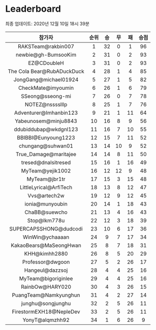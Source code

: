 # Leaderboard
최종 업데이트: 2020년 12월 10일 18시 39분




| 참가자 | 순위 | 승 | 무 | 패 | 승점 |
|:---:|:---:|:---:|:---:|:---:|:---:|
| RAKSTeam@rakbin007 | 1 | 32 | 0 | 1 | 96 |
| newbie@gh-BumsooKim | 2 | 31 | 0 | 2 | 93 |
| EZ@CDoubleH | 3 | 31 | 0 | 2 | 93 |
| The Cola Bear@RubADuckDuck | 4 | 28 | 1 | 4 | 85 |
| JongGang@michael01924 | 5 | 27 | 1 | 5 | 82 |
| CheckMate@imyoumin | 6 | 26 | 1 | 6 | 79 |
| SSeong@sseong-mi | 7 | 26 | 0 | 7 | 78 |
| NOTEZ@nsssslllp | 8 | 25 | 1 | 7 | 76 |
| Adventurer@Imhanbin123 | 9 | 21 | 1 | 11 | 64 |
| Yabeunosem@minju8843 | 10 | 16 | 8 | 9 | 56 |
| ddubiddubap@wkdgnl123 | 11 | 16 | 7 | 10 | 55 |
| BBIBBI@Eunyoung1223 | 12 | 15 | 7 | 11 | 52 |
| chungang@suhwan01 | 13 | 14 | 10 | 9 | 52 |
| True_Damage@maritajee | 14 | 14 | 8 | 11 | 50 |
| tresed@dnalsitresed | 15 | 16 | 1 | 16 | 49 |
| MyTeam@yejik1002 | 16 | 12 | 12 | 9 | 48 |
| MyTeam@jbr1tr | 17 | 15 | 3 | 15 | 48 |
| LittleLyrical@ArfiTech | 18 | 13 | 8 | 12 | 47 |
| Vvs@artech2w | 19 | 12 | 9 | 12 | 45 |
| ionia@munyoubin | 20 | 14 | 1 | 18 | 43 |
| ChaBB@suewcho | 21 | 13 | 4 | 16 | 43 |
| Stop@lkm778u | 22 | 12 | 3 | 18 | 39 |
| SUPERCAPSSHONG@dudcodi | 23 | 10 | 6 | 17 | 36 |
| WinWin@ychaaaan | 24 | 9 | 7 | 17 | 34 |
| KakaoBears@MaSeongHwan | 25 | 8 | 7 | 18 | 31 |
| KHH@kimhh2880 | 26 | 8 | 5 | 20 | 29 |
| Professor@dwgoon | 27 | 5 | 2 | 26 | 17 |
| Hangeul@dazzsoj | 28 | 4 | 4 | 25 | 16 |
| MyTeam@bigoriginlee | 29 | 4 | 4 | 25 | 16 |
| RainbOw@HARY020 | 30 | 4 | 3 | 26 | 15 |
| PuangTeam@Namkyunghun | 31 | 4 | 2 | 27 | 14 |
| junghu@songjunghu | 32 | 2 | 5 | 26 | 11 |
| FirestormEXH18@NepleDev | 33 | 2 | 5 | 26 | 11 |
| YonyT@alqmzhh92 | 34 | 1 | 6 | 26 | 9 |
